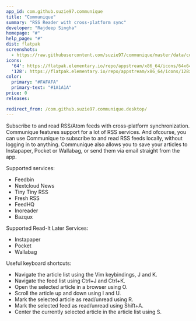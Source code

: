 ```yaml
---
app_id: com.github.suzie97.communique
title: "Communique"
summary: "RSS Reader with cross-platform sync"
developer: "Rajdeep Singha"
homepage: "#"
help_page: "#"
dist: flatpak
screenshots:
  - https://raw.githubusercontent.com/suzie97/communique/master/data/communique-light-screenshot.png
icons:
  '64': https://flatpak.elementary.io/repo/appstream/x86_64/icons/64x64/com.github.suzie97.communique.png
  '128': https://flatpak.elementary.io/repo/appstream/x86_64/icons/128x128/com.github.suzie97.communique.png
color:
  primary: "#FAFAFA"
  primary-text: "#1A1A1A"
price: 0
releases:

redirect_from: /com.github.suzie97.communique.desktop/
---
```


<p>Subscribe to and read RSS/Atom feeds with cross-platform synchronization. Communique features support for a lot of RSS services. And ofcourse, you can use Communique to subscribe to and read RSS feeds locally, without logging in to anything. Communique also allows you to save your articles to Instapaper, Pocket or Wallabag, or send them via email straight from the app.</p>
<p>Supported services:</p>
<ul>
<li>Feedbin</li>
<li>Nextcloud News</li>
<li>Tiny Tiny RSS</li>
<li>Fresh RSS</li>
<li>FeedHQ</li>
<li>Inoreader</li>
<li>Bazqux</li>
</ul>
<p>Supported Read-It Later Services:</p>
<ul>
<li>Instapaper</li>
<li>Pocket</li>
<li>Wallabag</li>
</ul>
<p>Useful keyboard shortcuts:</p>
<ul>
<li>Navigate the article list using the Vim keybindings, J and K.</li>
<li>Navigate the feed list using Ctrl+J and Ctrl+K.</li>
<li>Open the selected article in a browser using O.</li>
<li>Scroll the article up and down using I and U.</li>
<li>Mark the selected article as read/unread using R.</li>
<li>Mark the selected feed as read/unread using Shift+A.</li>
<li>Center the currently selected article in the article list using S.</li>
</ul>